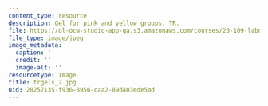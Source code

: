 ```yaml
---
content_type: resource
description: Gel for pink and yellow groups, TR.
file: https://ol-ocw-studio-app-qa.s3.amazonaws.com/courses/20-109-laboratory-fundamentals-in-biological-engineering-fall-2007/28257135f9368956caa289d403ede5ad_trgels_2.jpg
file_type: image/jpeg
image_metadata:
  caption: ''
  credit: ''
  image-alt: ''
resourcetype: Image
title: trgels_2.jpg
uid: 28257135-f936-8956-caa2-89d403ede5ad
---
```

